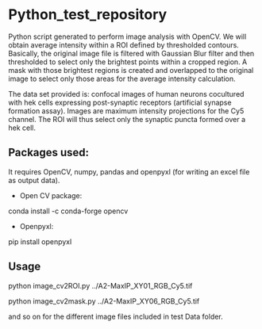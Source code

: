 # Python_test_repository

Python script generated to perform image analysis with OpenCV. We will obtain average intensity within a ROI defined by thresholded contours. Basically, the original image file is filtered with Gaussian Blur filter and then thresholded to select only the brightest points within a cropped region. A mask with those brightest regions is created and overlapped to the original image to select only those areas for the average intensity calculation. 

The data set provided is: confocal images of human neurons cocultured with hek cells expressing post-synaptic receptors (artificial synapse formation assay). Images are maximum intensity projections for the Cy5 channel. The ROI will thus select only the synaptic puncta formed over a hek cell.



## Packages used:

It requires OpenCV, numpy, pandas and openpyxl (for writing an excel file as output data).

* Open CV package:

conda install -c conda-forge opencv 

* Openpyxl:

pip install openpyxl 

## Usage

python image_cv2ROI.py ../A2-MaxIP_XY01_RGB_Cy5.tif


python image_cv2mask.py ../A2-MaxIP_XY06_RGB_Cy5.tif



and so on for the different image files included in test Data folder.





